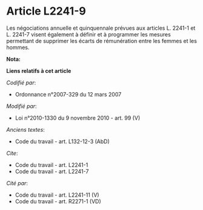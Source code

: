 # Article L2241-9

Les négociations annuelle et quinquennale prévues aux articles L. 2241-1 et L. 2241-7 visent également à définir et à
programmer les mesures permettant de supprimer les écarts de rémunération entre les femmes et les hommes.

**Nota:**



**Liens relatifs à cet article**

_Codifié par_:

  - Ordonnance n°2007-329 du 12 mars 2007

_Modifié par_:

  - Loi n°2010-1330 du 9 novembre 2010 - art. 99 (V)

_Anciens textes_:

  - Code du travail - art. L132-12-3 (AbD)

_Cite_:

  - Code du travail - art. L2241-1
  - Code du travail - art. L2241-7

_Cité par_:

  - Code du travail - art. L2241-11 (V)
  - Code du travail - art. R2271-1 (VD)
